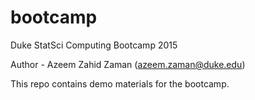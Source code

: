 # bootcamp

Duke StatSci Computing Bootcamp 2015

Author - Azeem Zahid Zaman (azeem.zaman@duke.edu)

This repo contains demo materials for the bootcamp.
